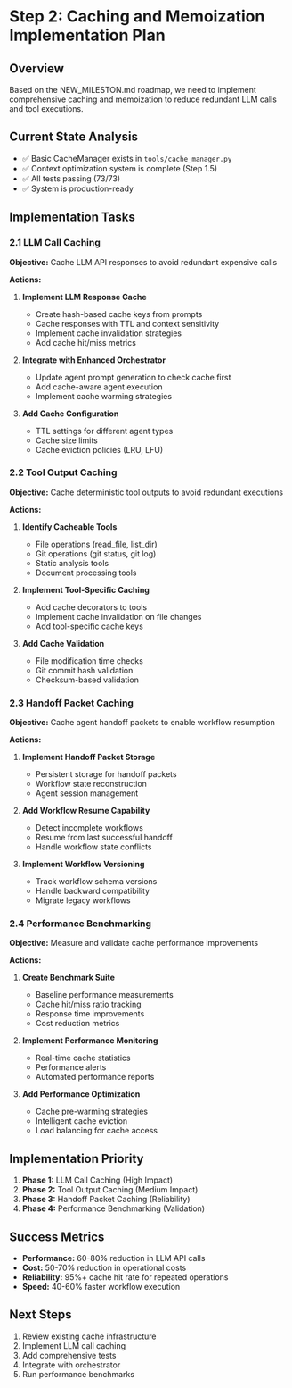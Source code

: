 # Step 2: Caching and Memoization Implementation Plan

## Overview
Based on the NEW_MILESTON.md roadmap, we need to implement comprehensive caching and memoization to reduce redundant LLM calls and tool executions.

## Current State Analysis
- ✅ Basic CacheManager exists in `tools/cache_manager.py`
- ✅ Context optimization system is complete (Step 1.5)
- ✅ All tests passing (73/73)
- ✅ System is production-ready

## Implementation Tasks

### 2.1 LLM Call Caching
**Objective:** Cache LLM API responses to avoid redundant expensive calls

**Actions:**
1. **Implement LLM Response Cache**
   - Create hash-based cache keys from prompts
   - Cache responses with TTL and context sensitivity
   - Implement cache invalidation strategies
   - Add cache hit/miss metrics

2. **Integrate with Enhanced Orchestrator**
   - Update agent prompt generation to check cache first
   - Add cache-aware agent execution
   - Implement cache warming strategies

3. **Add Cache Configuration**
   - TTL settings for different agent types
   - Cache size limits
   - Cache eviction policies (LRU, LFU)

### 2.2 Tool Output Caching
**Objective:** Cache deterministic tool outputs to avoid redundant executions

**Actions:**
1. **Identify Cacheable Tools**
   - File operations (read_file, list_dir)
   - Git operations (git status, git log)
   - Static analysis tools
   - Document processing tools

2. **Implement Tool-Specific Caching**
   - Add cache decorators to tools
   - Implement cache invalidation on file changes
   - Add tool-specific cache keys

3. **Add Cache Validation**
   - File modification time checks
   - Git commit hash validation
   - Checksum-based validation

### 2.3 Handoff Packet Caching
**Objective:** Cache agent handoff packets to enable workflow resumption

**Actions:**
1. **Implement Handoff Packet Storage**
   - Persistent storage for handoff packets
   - Workflow state reconstruction
   - Agent session management

2. **Add Workflow Resume Capability**
   - Detect incomplete workflows
   - Resume from last successful handoff
   - Handle workflow state conflicts

3. **Implement Workflow Versioning**
   - Track workflow schema versions
   - Handle backward compatibility
   - Migrate legacy workflows

### 2.4 Performance Benchmarking
**Objective:** Measure and validate cache performance improvements

**Actions:**
1. **Create Benchmark Suite**
   - Baseline performance measurements
   - Cache hit/miss ratio tracking
   - Response time improvements
   - Cost reduction metrics

2. **Implement Performance Monitoring**
   - Real-time cache statistics
   - Performance alerts
   - Automated performance reports

3. **Add Performance Optimization**
   - Cache pre-warming strategies
   - Intelligent cache eviction
   - Load balancing for cache access

## Implementation Priority
1. **Phase 1:** LLM Call Caching (High Impact)
2. **Phase 2:** Tool Output Caching (Medium Impact)
3. **Phase 3:** Handoff Packet Caching (Reliability)
4. **Phase 4:** Performance Benchmarking (Validation)

## Success Metrics
- **Performance:** 60-80% reduction in LLM API calls
- **Cost:** 50-70% reduction in operational costs
- **Reliability:** 95%+ cache hit rate for repeated operations
- **Speed:** 40-60% faster workflow execution

## Next Steps
1. Review existing cache infrastructure
2. Implement LLM call caching
3. Add comprehensive tests
4. Integrate with orchestrator
5. Run performance benchmarks
